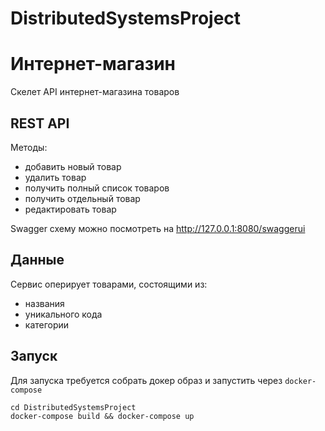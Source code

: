 # DistributedSystemsProject

# Интернет-магазин
Скелет API интернет-магазина товаров

## REST API
Методы:
* добавить новый товар
* удалить товар
* получить полный список товаров
* получить отдельный товар
* редактировать товар

Swagger схему можно посмотреть на http://127.0.0.1:8080/swaggerui

## Данные
Сервис оперирует товарами, состоящими из:
- названия
- уникального кода
- категории

## Запуск
Для запуска требуется собрать докер образ и запустить через `docker-compose`

```
cd DistributedSystemsProject
docker-compose build && docker-compose up
```
